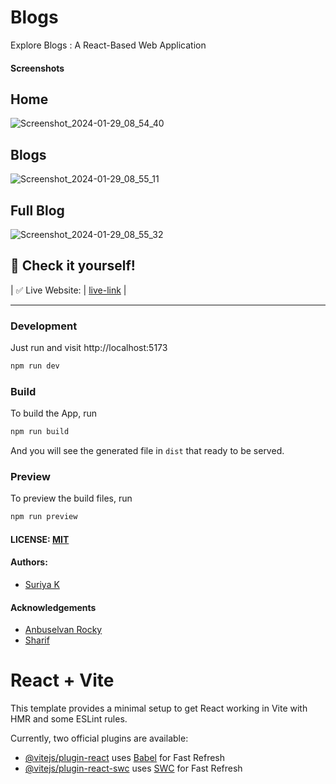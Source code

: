 # Blogs

Explore Blogs : A React-Based Web Application

#### Screenshots

## Home

![Screenshot_2024-01-29_08_54_40](https://github.com/SuriyaMassMsd/cyberdude-challenges/assets/53015384/609efc6b-ae64-470c-bf7c-4cb5a5ee052c)

## Blogs

![Screenshot_2024-01-29_08_55_11](https://github.com/SuriyaMassMsd/cyberdude-challenges/assets/53015384/de162a7c-7575-457c-9b22-c11103ee2367)

## Full Blog

![Screenshot_2024-01-29_08_55_32](https://github.com/SuriyaMassMsd/cyberdude-challenges/assets/53015384/851a6b93-d336-499e-bda0-8355b0c502d6)

## 🎉 Check it yourself!

| ✅ Live Website: | [live-link](https://suriyamassmsd.github.io/cyberdude-challenges/Javascript-Dom/08.ip-register/dist/) |

---

### Development

Just run and visit http://localhost:5173

```bash
npm run dev
```

### Build

To build the App, run

```bash
npm run build
```

And you will see the generated file in `dist` that ready to be served.

### Preview

To preview the build files, run

```bash
npm run preview
```

#### LICENSE: [MIT](./LICENSE)

#### Authors:

- [Suriya K](https://github.com/SuriyaMassMsd)

#### Acknowledgements

- [Anbuselvan Rocky](https://fb.me/anburocky3)
- [Sharif](https://github.com/sharif-22)

# React + Vite

This template provides a minimal setup to get React working in Vite with HMR and some ESLint rules.

Currently, two official plugins are available:

- [@vitejs/plugin-react](https://github.com/vitejs/vite-plugin-react/blob/main/packages/plugin-react/README.md) uses [Babel](https://babeljs.io/) for Fast Refresh
- [@vitejs/plugin-react-swc](https://github.com/vitejs/vite-plugin-react-swc) uses [SWC](https://swc.rs/) for Fast Refresh
